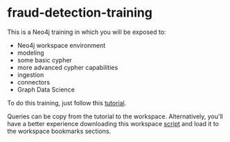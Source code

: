 # fraud-detection-training

This is a Neo4j training in which you will be exposed to:

- Neo4j workspace environment
- modeling
- some basic cypher
- more advanced cypher capabilities
- ingestion
- connectors
- Graph Data Science

To do this training, just follow this [tutorial](./queries/fraud_detection_with_neo4j.md).

Queries can be copy from the tutorial to the workspace.
Alternatively, you'll have a better experience downloading this workspace [script](./queries/queries_for_aura_workspace.csv) and load it to the workspace bookmarks sections.
